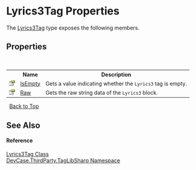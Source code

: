 # Lyrics3Tag Properties
 

The <a href="T_DevCase_ThirdParty_TagLibSharp_Lyrics3Tag">Lyrics3Tag</a> type exposes the following members.


## Properties
&nbsp;<table><tr><th></th><th>Name</th><th>Description</th></tr><tr><td>![Public property](media/pubproperty.gif "Public property")</td><td><a href="P_DevCase_ThirdParty_TagLibSharp_Lyrics3Tag_IsEmpty">IsEmpty</a></td><td>
Gets a value indicating whether the `Lyrics3` tag is empty.</td></tr><tr><td>![Public property](media/pubproperty.gif "Public property")</td><td><a href="P_DevCase_ThirdParty_TagLibSharp_Lyrics3Tag_Raw">Raw</a></td><td>
Gets the raw string data of the `Lyrics3` block.</td></tr></table>&nbsp;
<a href="#lyrics3tag-properties">Back to Top</a>

## See Also


#### Reference
<a href="T_DevCase_ThirdParty_TagLibSharp_Lyrics3Tag">Lyrics3Tag Class</a><br /><a href="N_DevCase_ThirdParty_TagLibSharp">DevCase.ThirdParty.TagLibSharp Namespace</a><br />